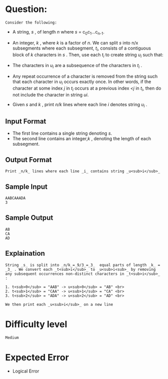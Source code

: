 # Question:
    Consider the following:

* A string, _s_ , of length _n_ where _s_ = c<sub>0</sub>c<sub>1</sub>...c<sub>n-1</sub>.
* An integer, _k_ , where _k_ is a factor of _n_.
We can split _s_ into n/x subsegments where each subsegment, _t<sub>i</sub>_, consists of a contiguous block of _k_ characters in _s_ . Then, use each _t<sub>i</sub>_ to create string  _u<sub>i</sub>_ such that:

* The characters in  _u<sub>i</sub>_ are a subsequence of the characters in _t<sub>i</sub>_ .

* Any repeat occurrence of a character is removed from the string such that each character in _u<sub>i</sub>_ occurs exactly once. In other words, if the character at some index _j_ in _t<sub>i</sub>_ occurs at a previous index _<j_  in _t<sub>i</sub>_, then do not include the character in string _u<usb>i</sub>_.

* Given _s_ and _k_ , print _n/k_ lines where each line _i_ denotes string _u<sub>i</sub>_ .

## Input Format

* The first line contains a single string denoting _s_.
* The second line contains an integer,_k_ , denoting the length of each subsegment.

## Output Format

    Print _n/k_ lines where each line _i_ contains string _u<sub>i</sub>_

## Sample Input

    AABCAAADA
    3

## Sample Output

    AB 
    CA 
    AD 

## Explaination

    String _s_ is split into _n/k_=_9/3_=_3_  equal parts of length _k_ = _3_ . We convert each _t<sub>i</sub>_ to _u<sub>i<sub>_ by removing any subsequent occurrences non-distinct characters in _t<sub>i</sub>_ :

    1. t<sub>0</sub> = "AAB" -> u<sub>0</sub> = "AB" <br>
    2. t<sub>1</sub> = "CAA" -> u<sub>1</sub> = "CA" <br>
    3. t<sub>2</sub> = "ADA" -> u<sub>2</sub> = "AD" <br>

    We then print each _u<sub>i</sub>_ on a new line

# Difficulty level <br>
    Medium 

# Expected Error 
- Logical Error 
